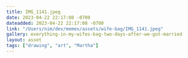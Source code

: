 ```yaml
---
title: IMG_1141.jpeg
date: 2023-04-22 22:17:08 -0700
dateadded: 2023-04-22 22:17:08 -0700
link: "/Users/nim/dev/memex/assets/wife-bag/IMG_1141.jpeg"
gallery: everything-in-my-wifes-bag-two-days-after-we-got-married
layout: asset
tags: ["drawing", "art", "Martha"]
--- 
```

